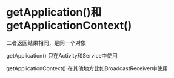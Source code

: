 # getApplication()和getApplicationContext()



二者返回结果相同，是同一个对象

getApplication() 只在Activity和Service中使用

getApplicationContext() 在其他地方比如BroadcastReceiver中使用


